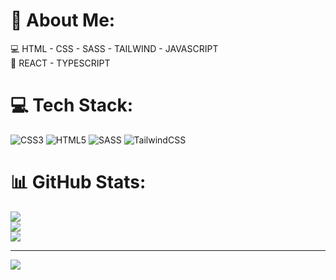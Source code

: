 # 💫 About Me:
💻 HTML - CSS - SASS - TAILWIND - JAVASCRIPT<br>📖 REACT - TYPESCRIPT


# 💻 Tech Stack:
![CSS3](https://img.shields.io/badge/css3-%231572B6.svg?style=for-the-badge&logo=css3&logoColor=white) ![HTML5](https://img.shields.io/badge/html5-%23E34F26.svg?style=for-the-badge&logo=html5&logoColor=white) ![SASS](https://img.shields.io/badge/SASS-hotpink.svg?style=for-the-badge&logo=SASS&logoColor=white) ![TailwindCSS](https://img.shields.io/badge/tailwindcss-%2338B2AC.svg?style=for-the-badge&logo=tailwind-css&logoColor=white)
# 📊 GitHub Stats:
![](https://github-readme-stats.vercel.app/api?username=lucaspeixotochv&theme=flag-india&hide_border=false&include_all_commits=true&count_private=true)<br/>
![](https://github-readme-streak-stats.herokuapp.com/?user=lucaspeixotochv&theme=flag-india&hide_border=false)<br/>
![](https://github-readme-stats.vercel.app/api/top-langs/?username=lucaspeixotochv&theme=flag-india&hide_border=false&include_all_commits=true&count_private=true&layout=compact)

---
[![](https://visitcount.itsvg.in/api?id=lucaspeixotochv&icon=0&color=0)](https://visitcount.itsvg.in)

<!-- Proudly created with GPRM ( https://gprm.itsvg.in ) -->
